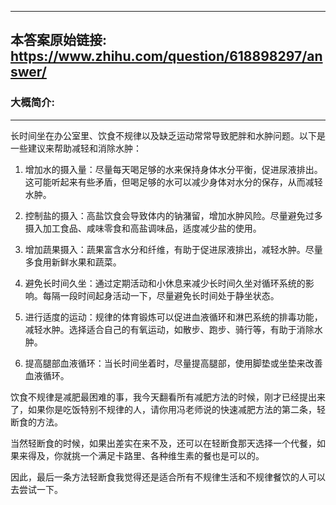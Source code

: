 ----------------------------------------
## 本答案原始链接: https://www.zhihu.com/question/618898297/answer/
### 大概简介: 
----------------------------------------
长时间坐在办公室里、饮食不规律以及缺乏运动常常导致肥胖和水肿问题。以下是一些建议来帮助减轻和消除水肿：

1. 增加水的摄入量：尽量每天喝足够的水来保持身体水分平衡，促进尿液排出。这可能听起来有些矛盾，但喝足够的水可以减少身体对水分的保存，从而减轻水肿。

2. 控制盐的摄入：高盐饮食会导致体内的钠潴留，增加水肿风险。尽量避免过多摄入加工食品、咸味零食和高盐调味品，适度减少盐的使用。

3. 增加蔬果摄入：蔬果富含水分和纤维，有助于促进尿液排出，减轻水肿。尽量多食用新鲜水果和蔬菜。

4. 避免长时间久坐：通过定期活动和小休息来减少长时间久坐对循环系统的影响。每隔一段时间起身活动一下，尽量避免长时间处于静坐状态。

5. 进行适度的运动：规律的体育锻炼可以促进血液循环和淋巴系统的排毒功能，减轻水肿。选择适合自己的有氧运动，如散步、跑步、骑行等，有助于消除水肿。

6. 提高腿部血液循环：当长时间坐着时，尽量提高腿部，使用脚垫或坐垫来改善血液循环。

饮食不规律是减肥最困难的事，我今天翻看所有减肥方法的时候，刚才已经提出来了，如果你是吃饭特别不规律的人，请你用冯老师说的快速减肥方法的第二条，轻断食的方法。




当然轻断食的时候，如果出差实在来不及，还可以在轻断食那天选择一个代餐，如果来得及，你就挑一个满足卡路里、各种维生素的餐也是可以的。




因此，最后一条方法轻断食我觉得还是适合所有不规律生活和不规律餐饮的人可以去尝试一下。